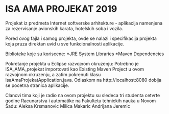 # ISA AMA PROJEKAT 2019
Projekat iz predmeta Internet softverske arhitekture - aplikacija namenjena za rezervisanje avionskih karata, hotelskih soba i vozila.

Pored ovog fajla i samog projekta, ovde se nalazi i specifikacija projekta koja pruza direktan uvid u sve funkcionalnosti aplikacije.

Biblioteke koje su koriscene:
	*JRE System Libraries
	*Maven Dependencies

Pokretanje projekta u Eclipse razvojnom okruzenju:
Potrebno je ISA_AMA_projekat importovati kao Existing Maven Project u ovom razvojnom okruzenju, a zatim pokrenuti klasu IsaAmaProjekatApplication.java. Odlaskom na http://localhost:8080 dobija se pocetna stranica aplikacije.

Clanovi tima koji je radio na ovom projektu su sledeca tri studenta cetvrte godine Racunarstva i automatike na Fakultetu tehnickih nauka u Novom Sadu:
Aleksa Krsmanovic
Milica Makaric
Andrijana Jeremic